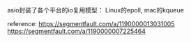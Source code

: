 asio封装了各个平台的io复用模型： Linux的epoll, mac的kqueue

reference:
https://segmentfault.com/a/1190000013031005
https://segmentfault.com/a/1190000007225464

